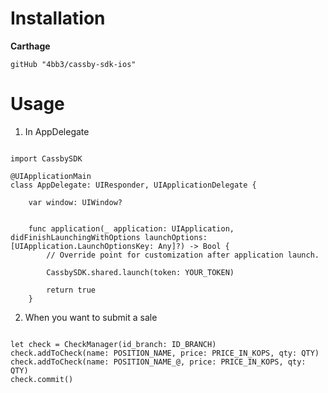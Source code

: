 <h1>Installation</h1>

<b>Carthage</b>
```
gitHub "4bb3/cassby-sdk-ios"
```
<h1>Usage</h1>

1. In AppDelegate

```

import CassbySDK

@UIApplicationMain
class AppDelegate: UIResponder, UIApplicationDelegate {

    var window: UIWindow?


    func application(_ application: UIApplication, didFinishLaunchingWithOptions launchOptions: [UIApplication.LaunchOptionsKey: Any]?) -> Bool {
        // Override point for customization after application launch.
        
        CassbySDK.shared.launch(token: YOUR_TOKEN)
        
        return true
    }

```

2. When you want to submit a sale

```

let check = CheckManager(id_branch: ID_BRANCH)
check.addToCheck(name: POSITION_NAME, price: PRICE_IN_KOPS, qty: QTY)
check.addToCheck(name: POSITION_NAME_@, price: PRICE_IN_KOPS, qty: QTY)
check.commit()

```
